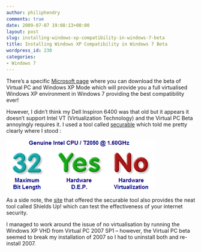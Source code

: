 ```yaml
---
author: philiphendry
comments: true
date: 2009-07-07 19:08:13+00:00
layout: post
slug: installing-windows-xp-compatibility-in-windows-7-beta
title: Installing Windows XP Compatibility in Windows 7 Beta
wordpress_id: 230
categories:
- Windows 7
---
```


There’s a specific [Microsoft page](http://www.microsoft.com/windows/virtual-pc/download.aspx) where you can download the beta of Virtual PC and Windows XP Mode which will provide you a full virtualised Windows XP environment in Windows 7 providing the best compatibility ever!

 

However, I didn’t think my Dell Inspiron 6400 was that old but it appears it doesn’t support Intel VT (Virtualization Technology) and the Virtual PC Beta annoyingly requires it. I used a tool called [securable](http://www.grc.com/securable.htm) which told me pretty clearly where I stood :

 

[![image](/assets/2009/07/image_thumb.png)](/assets/2009/07/image.png)

 

As a side note, the [site](http://www.grc.com) that offered the securable tool also provides the neat tool called Shields Up! which can test the effectiveness of your internet security.

 

I managed to work around the issue of no virtualisation by running the Windows XP VHD from Virtual PC 2007 SP1 – however, the Virtual PC beta seemed to break my installation of 2007 so I had to uninstall both and re-install 2007.
